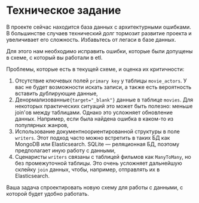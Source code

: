 # Техническое задание

В проекте сейчас находится база данных с архитектурными ошибками. 
В большинстве случаев технический долг тормозит развитие проекта и увеличивает его сложность. Избавьтесь от легаси в базе данных.  

Для этого нам необходимо исправить ошибки, которые были допущены в схеме, с который вы работали в etl.

Проблемы, которые есть в текущей схеме, и оценка их критичности:

1. Отсутствие ключевых полей `primary key` у таблицы `movie_actors`. У вас не будет возможности искать записи, а также есть вероятность вставить дублирующие данные,
2. Денормализованные`{target="_blank"}` данные в таблице `movies`. Для некоторых практических ситуаций это может быть полезно: меньше join'ов между таблицами. Однако это усложняет обновление данных. Например, если была найдена ошибка в каком-то из популярных жанров,
3. Использование документноориентированной структуры в поле `writers`. Этот подход часто можно встретить в таких БД как MongoDB или Elasticsearch. SQLite — реляционная БД, поэтому предполагает иную работу с данными,
4. Сценаристы `writers` связаны с таблицей фильмов как `ManyToMany`, но без промежуточной таблицы. Это очень усложняет дальнейшую склейку `join` данных, чтобы, например, отправлять их в Elasticsearch.

Ваша задача спроектировать новую схему для работы с данными, с которой будет удобно работать.